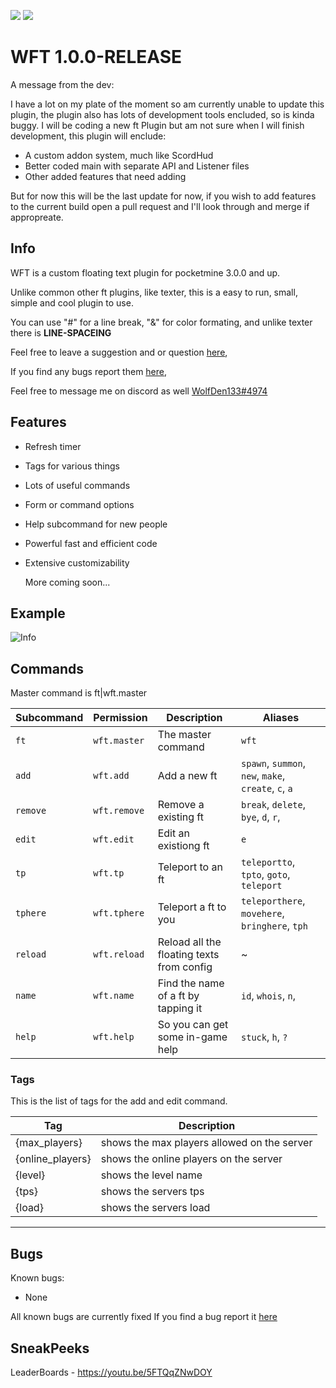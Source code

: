 [![](https://poggit.pmmp.io/shield.state/Wolfies-FloatingText)](https://poggit.pmmp.io/p/Wolfies-FloatingText) [![](https://poggit.pmmp.io/shield.dl/Wolfies-FloatingText)](https://poggit.pmmp.io/p/Wolfies-FloatingText)
# WFT 1.0.0-RELEASE

A message from the dev:

  I have a lot on my plate of the moment so am currently unable to update this plugin, the plugin also has lots of development tools encluded, so is kinda buggy. I will be         coding a new ft Plugin but am not sure when I will finish development, this plugin will enclude:

  - A custom addon system, much like ScordHud
  - Better coded main with separate API and Listener files 
  - Other added features that need adding

  But for now this will be the last update for now, if you wish to add features to the current build open a pull request and I'll look through and merge if appropreate.
   

## Info
WFT is a custom floating text plugin for pocketmine 3.0.0 and up.

Unlike common other ft plugins, like texter, this is a easy to run, small, simple and cool plugin to use.

You can use "#" for a line break, "&" for color formating, and unlike texter there is __LINE-SPACEING__

Feel free to leave a suggestion and or question [here](https://github.com/WolfDen133/WFT/discussions),

If you find any bugs report them [here](https://github.com/WolfDen133/WFT/issues),

Feel free to message me on discord as well [WolfDen133#4974](https://dsc.bio/WolfDen133)

## Features

- Refresh timer
- Tags for various things
- Lots of useful commands
- Form or command options
- Help subcommand for new people 
- Powerful fast and efficient code
- Extensive customizability

  More coming soon...

## Example
![Info](https://i.imgur.com/7UZQGWR.png)

## Commands

Master command is ft|wft.master

Subcommand | Permission | Description | Aliases
---------|----------|----------|---------
`ft`|`wft.master`|The master command| `wft`
`add`|`wft.add`|Add a new ft| `spawn`, `summon`, `new`, `make`, `create`, `c`, `a`
`remove`|`wft.remove`|Remove a existing ft| `break`, `delete`, `bye`, `d`, `r`, 
`edit`|`wft.edit`|Edit an existiong ft| `e`
`tp`|`wft.tp`|Teleport to an ft| `teleportto`, `tpto`, `goto`, `teleport`
`tphere`|`wft.tphere`|Teleport a ft to you| `teleporthere`, `movehere`, `bringhere`, `tph`
`reload`|`wft.reload`|Reload all the floating texts from config| ~
`name`|`wft.name`|Find the name of a ft by tapping it| `id`, `whois`, `n`, 
`help`|`wft.help`|So you can get some in-game help| `stuck`, `h`, `?`

  ### Tags

  This is the list of tags for the add and edit command.

  Tag|Description
  -|-
  {max_players}|shows the max players allowed on the server
  {online_players}|shows the online players on the server
  {level}|shows the level name
  {tps}|shows the servers tps
  {load}|shows the servers load
  --------

## Bugs
Known bugs:
 - None
  
All known bugs are currently fixed
If you find a bug report it [here](https://github.com/WolfDen133/WFT/issues)

## SneakPeeks

LeaderBoards -
https://youtu.be/5FTQqZNwDOY

